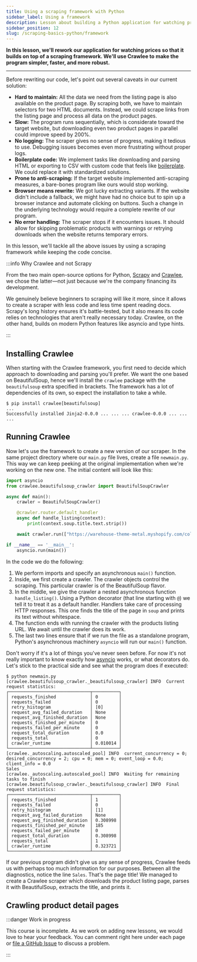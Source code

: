 ```yaml
---
title: Using a scraping framework with Python
sidebar_label: Using a framework
description: Lesson about building a Python application for watching prices. Using the Crawlee framework to simplify creating a scraper.
sidebar_position: 12
slug: /scraping-basics-python/framework
---
```


**In this lesson, we'll rework our application for watching prices so that it builds on top of a scraping framework. We'll use Crawlee to make the program simpler, faster, and more robust.**

---

Before rewriting our code, let's point out several caveats in our current solution:

- **Hard to maintain:** All the data we need from the listing page is also available on the product page. By scraping both, we have to maintain selectors for two HTML documents. Instead, we could scrape links from the listing page and process all data on the product pages.
- **Slow:** The program runs sequentially, which is considerate toward the target website, but downloading even two product pages in parallel could improve speed by 200%.
- **No logging:** The scraper gives no sense of progress, making it tedious to use. Debugging issues becomes even more frustrating without proper logs.
- **Boilerplate code:** We implement tasks like downloading and parsing HTML or exporting to CSV with custom code that feels like [boilerplate](https://en.wikipedia.org/wiki/Boilerplate_code). We could replace it with standardized solutions.
- **Prone to anti-scraping:** If the target website implemented anti-scraping measures, a bare-bones program like ours would stop working.
- **Browser means rewrite:** We got lucky extracting variants. If the website didn't include a fallback, we might have had no choice but to spin up a browser instance and automate clicking on buttons. Such a change in the underlying technology would require a complete rewrite of our program.
- **No error handling:** The scraper stops if it encounters issues. It should allow for skipping problematic products with warnings or retrying downloads when the website returns temporary errors.

In this lesson, we'll tackle all the above issues by using a scraping framework while keeping the code concise.

:::info Why Crawlee and not Scrapy

From the two main open-source options for Python, [Scrapy](https://scrapy.org/) and [Crawlee](https://crawlee.dev/python/), we chose the latter—not just because we're the company financing its development.

We genuinely believe beginners to scraping will like it more, since it allows to create a scraper with less code and less time spent reading docs. Scrapy's long history ensures it's battle-tested, but it also means its code relies on technologies that aren't really necessary today. Crawlee, on the other hand, builds on modern Python features like asyncio and type hints.

:::

## Installing Crawlee

When starting with the Crawlee framework, you first need to decide which approach to downloading and parsing you'll prefer. We want the one based on BeautifulSoup, hence we'll install the `crawlee` package with the `beautifulsoup` extra specified in brackets. The framework has a lot of dependencies of its own, so expect the installation to take a while.

```text
$ pip install crawlee[beautifulsoup]
...
Successfully installed Jinja2-0.0.0 ... ... ... crawlee-0.0.0 ... ... ...
```

## Running Crawlee

Now let's use the framework to create a new version of our scraper. In the same project directory where our `main.py` file lives, create a file `newmain.py`. This way we can keep peeking at the original implementation when we're working on the new one. The initial content will look like this:

```py title="newmain.py"
import asyncio
from crawlee.beautifulsoup_crawler import BeautifulSoupCrawler

async def main():
    crawler = BeautifulSoupCrawler()

    @crawler.router.default_handler
    async def handle_listing(context):
        print(context.soup.title.text.strip())

    await crawler.run(["https://warehouse-theme-metal.myshopify.com/collections/sales"])

if __name__ == '__main__':
    asyncio.run(main())
```

In the code we do the following:

1.  We perform imports and specify an asynchronous `main()` function.
1.  Inside, we first create a crawler. The crawler objects control the scraping. This particular crawler is of the BeautifulSoup flavor.
1.  In the middle, we give the crawler a nested asynchronous function `handle_listing()`. Using a Python decorator (that line starting with `@`) we tell it to treat it as a default handler. Handlers take care of processing HTTP responses. This one finds the title of the page in `soup` and prints its text without whitespace.
1.  The function ends with running the crawler with the products listing URL. We await until the crawler does its work.
1.  The last two lines ensure that if we run the file as a standalone program, Python's asynchronous machinery `asyncio` will run our `main()` function.

Don't worry if it's a lot of things you've never seen before. For now it's not really important to know exactly how [asyncio](https://docs.python.org/3/library/asyncio.html) works, or what decorators do. Let's stick to the practical side and see what the program does if executed:

```text
$ python newmain.py
[crawlee.beautifulsoup_crawler._beautifulsoup_crawler] INFO  Current request statistics:
┌───────────────────────────────┬──────────┐
│ requests_finished             │ 0        │
│ requests_failed               │ 0        │
│ retry_histogram               │ [0]      │
│ request_avg_failed_duration   │ None     │
│ request_avg_finished_duration │ None     │
│ requests_finished_per_minute  │ 0        │
│ requests_failed_per_minute    │ 0        │
│ request_total_duration        │ 0.0      │
│ requests_total                │ 0        │
│ crawler_runtime               │ 0.010014 │
└───────────────────────────────┴──────────┘
[crawlee._autoscaling.autoscaled_pool] INFO  current_concurrency = 0; desired_concurrency = 2; cpu = 0; mem = 0; event_loop = 0.0; client_info = 0.0
Sales
[crawlee._autoscaling.autoscaled_pool] INFO  Waiting for remaining tasks to finish
[crawlee.beautifulsoup_crawler._beautifulsoup_crawler] INFO  Final request statistics:
┌───────────────────────────────┬──────────┐
│ requests_finished             │ 1        │
│ requests_failed               │ 0        │
│ retry_histogram               │ [1]      │
│ request_avg_failed_duration   │ None     │
│ request_avg_finished_duration │ 0.308998 │
│ requests_finished_per_minute  │ 185      │
│ requests_failed_per_minute    │ 0        │
│ request_total_duration        │ 0.308998 │
│ requests_total                │ 1        │
│ crawler_runtime               │ 0.323721 │
└───────────────────────────────┴──────────┘
```

If our previous program didn't give us any sense of progress, Crawlee feeds us with perhaps too much information for our purposes. Between all the diagnostics, notice the line `Sales`. That's the page title! We managed to create a Crawlee scraper which downloads the product listing page, parses it with BeautifulSoup, extracts the title, and prints it.

## Crawling product detail pages




<!--



pip install 'crawlee[beautifulsoup]'


-->

:::danger Work in progress

This course is incomplete. As we work on adding new lessons, we would love to hear your feedback. You can comment right here under each page or [file a GitHub Issue](https://github.com/apify/apify-docs/issues) to discuss a problem.

:::

